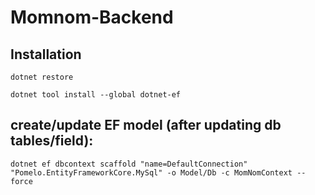 ﻿# Momnom-Backend

## Installation
```dotnet restore```

```dotnet tool install --global dotnet-ef```

## create/update EF model (after updating db tables/field):
```dotnet ef dbcontext scaffold "name=DefaultConnection" "Pomelo.EntityFrameworkCore.MySql" -o Model/Db -c MomNomContext --force```
